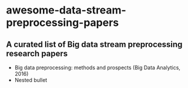 # awesome-data-stream-preprocessing-papers
## A curated list of Big data stream preprocessing research papers


* Big data preprocessing: methods and prospects (Big Data Analytics, 2016)
* Nested bullet
